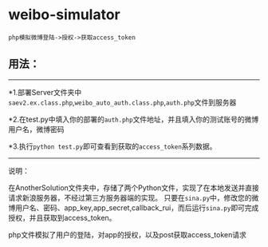 weibo-simulator
===============

	php模拟微博登陆->授权->获取access_token

**用法：**
----
------
 *1.部署Server文件夹中 `saev2.ex.class.php`,`weibo_auto_auth.class.php`,`auth.php`文件到服务器

 *2.在test.py中填入你的部署的`auth.php`文件地址，并且填入你的测试账号的微博用户名，微博密码
 
 *3.执行`python test.py`即可查看到获取的`access_token`系列数据。
 
 -------
 
 说明：
 
 在AnotherSolution文件夹中，存储了两个Python文件，实现了在本地发送并直接请求新浪服务器，不经过第三方服务器端的实现。
 只要在`sina.py`中，修改您的微博用户名、密码、app_key,app_secret,callback_rui，而后运行`sina.py`即可完成授权，并且获取到access_token。
 
 php文件模拟了用户的登陆，对app的授权，以及post获取access_token请求